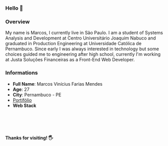 ### Hello 👋


<h3>Overview</h3>
<p>
My name is Marcos, I currently live in São Paulo. I am a student of Systems Analysis and Development at Centro Universitário Joaquim Nabuco and graduated in Production Engineering at Universidade Católica de Pernambuco. Since early I was always interested in technology but some choices guided me to engineering after high school, currently I'm working at Justa Soluções Financeiras as a Front-End Web Developer.

</p>


<h3>Informations</h3>
<ul>
<li><strong>Full Name</strong>: Marcos Vinícius Farias Mendes</li>
<li><strong>Age</strong>: 27</li>
<li><strong>City</strong>: Pernambuco - PE</li>
<li>
<a href="https://marcos-mendes.netlify.app/" target="_blank">Portifólio <a/>
<li/>
<strong>Web Stack</strong><br><br>
<span>
<img
src="https://img.shields.io/badge/HTML5-E34F26?style=for-the-badge&logo=html5&logoColor=white"
alt=""
/>
</span>
<span>
<img
src="https://img.shields.io/badge/CSS3-1572B6?style=for-the-badge&logo=css3&logoColor=white"
alt=""
/>
</span>
<span>
<img
src="https://img.shields.io/badge/JavaScript-323330?style=for-the-badge&logo=javascript&logoColor=F7DF1E"
alt=""
/>
</span>
<span>
<img
src="https://img.shields.io/badge/React-20232A?style=for-the-badge&logo=react&logoColor=61DAFB"
alt=""
/>
</span> 
<span>
<img
src="https://img.shields.io/badge/Node.js-339933?style=for-the-badge&logo=nodedotjs&logoColor=white"
alt=""
/>
</span>
<span>
<img
src="https://img.shields.io/badge/PostgreSQL-316192?style=for-the-badge&logo=postgresql&logoColor=white"
alt=""
/>
</span>
<span>
<img
src="https://img.shields.io/badge/MySQL-00000F?style=for-the-badge&logo=mysql&logoColor=white"
alt=""
/>
</span>   


</li>
</ul>






  <br/>



<h4>Thanks for visiting! 🖐️</h4>
